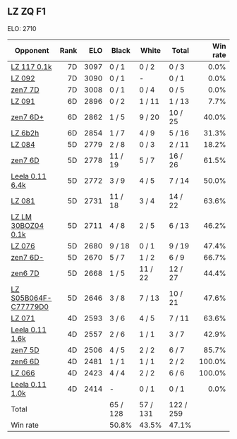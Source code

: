 ## LZ ZQ F1 ##

ELO: 2710

Opponent | Rank | ELO | Black | White | Total | Win rate
---------|-----:|----:|-------|-------|-------|-------:
[LZ 117 0.1k](LZ%20117%200.1k.md) | 7D | 3097 | 0 / 1 | 0 / 2 | 0 / 3 | 0.0%
[LZ 092](LZ%20092.md) | 7D | 3090 | 0 / 1 | - | 0 / 1 | 0.0%
[zen7 7D](zen7%207D.md) | 7D | 3008 | 0 / 1 | 0 / 4 | 0 / 5 | 0.0%
[LZ 091](LZ%20091.md) | 6D | 2896 | 0 / 2 | 1 / 11 | 1 / 13 | 7.7%
[zen7 6D+](zen7%206D+.md) | 6D | 2862 | 1 / 5 | 9 / 20 | 10 / 25 | 40.0%
[LZ 6b2h](LZ%206b2h.md) | 6D | 2854 | 1 / 7 | 4 / 9 | 5 / 16 | 31.3%
[LZ 084](LZ%20084.md) | 5D | 2779 | 2 / 8 | 0 / 3 | 2 / 11 | 18.2%
[zen7 6D](zen7%206D.md) | 5D | 2778 | 11 / 19 | 5 / 7 | 16 / 26 | 61.5%
[Leela 0.11 6.4k](Leela%200.11%206.4k.md) | 5D | 2772 | 3 / 9 | 4 / 5 | 7 / 14 | 50.0%
[LZ 081](LZ%20081.md) | 5D | 2731 | 11 / 18 | 3 / 4 | 14 / 22 | 63.6%
[LZ LM 30BOZ04 0.1k](LZ%20LM%2030BOZ04%200.1k.md) | 5D | 2711 | 4 / 8 | 2 / 5 | 6 / 13 | 46.2%
[LZ 076](LZ%20076.md) | 5D | 2680 | 9 / 18 | 0 / 1 | 9 / 19 | 47.4%
[zen7 6D-](zen7%206D-.md) | 5D | 2670 | 5 / 7 | 1 / 2 | 6 / 9 | 66.7%
[zen6 7D](zen6%207D.md) | 5D | 2668 | 1 / 5 | 11 / 22 | 12 / 27 | 44.4%
[LZ S05B064F-C77779D0](LZ%20S05B064F-C77779D0.md) | 5D | 2646 | 3 / 8 | 7 / 13 | 10 / 21 | 47.6%
[LZ 071](LZ%20071.md) | 4D | 2593 | 3 / 6 | 4 / 5 | 7 / 11 | 63.6%
[Leela 0.11 1.6k](Leela%200.11%201.6k.md) | 4D | 2557 | 2 / 6 | 1 / 1 | 3 / 7 | 42.9%
[zen7 5D](zen7%205D.md) | 4D | 2506 | 4 / 5 | 2 / 2 | 6 / 7 | 85.7%
[zen6 6D](zen6%206D.md) | 4D | 2481 | 1 / 1 | 1 / 1 | 2 / 2 | 100.0%
[LZ 066](LZ%20066.md) | 4D | 2423 | 4 / 4 | 2 / 2 | 6 / 6 | 100.0%
[Leela 0.11 1.0k](Leela%200.11%201.0k.md) | 4D | 2414 | - | 0 / 1 | 0 / 1 | 0.0%
Total | | | 65 / 128 | 57 / 131 | 122 / 259 | 
Win rate| | | 50.8% | 43.5% | 47.1% | 
